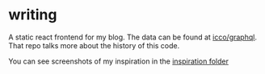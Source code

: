 # writing

A static react frontend for my blog. The data can be found at [icco/graphql](https://github.com/icco/graphql). That repo talks more about the history of this code.

You can see screenshots of my inspiration in the [inspiration folder](https://github.com/icco/writing/tree/master/public/imgs/inspiration)
